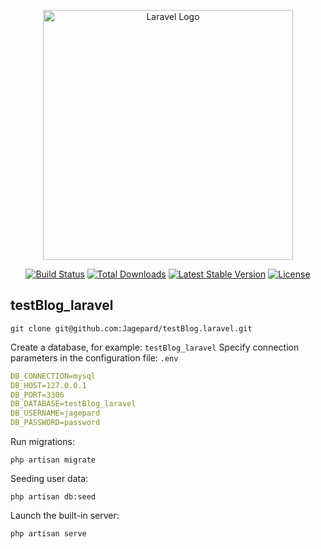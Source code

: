 <p align="center"><a href="https://laravel.com" target="_blank"><img src="https://raw.githubusercontent.com/laravel/art/master/logo-lockup/5%20SVG/2%20CMYK/1%20Full%20Color/laravel-logolockup-cmyk-red.svg" width="400" alt="Laravel Logo"></a></p>

<p align="center">
<a href="https://github.com/laravel/framework/actions"><img src="https://github.com/laravel/framework/workflows/tests/badge.svg" alt="Build Status"></a>
<a href="https://packagist.org/packages/laravel/framework"><img src="https://img.shields.io/packagist/dt/laravel/framework" alt="Total Downloads"></a>
<a href="https://packagist.org/packages/laravel/framework"><img src="https://img.shields.io/packagist/v/laravel/framework" alt="Latest Stable Version"></a>
<a href="https://packagist.org/packages/laravel/framework"><img src="https://img.shields.io/packagist/l/laravel/framework" alt="License"></a>
</p>

## testBlog_laravel

```
git clone git@github.com:Jagepard/testBlog.laravel.git
```

Create a database, for example: ```testBlog_laravel```
Specify connection parameters in the configuration file: ```.env```
```yml
DB_CONNECTION=mysql
DB_HOST=127.0.0.1
DB_PORT=3306
DB_DATABASE=testBlog_laravel
DB_USERNAME=jagepard
DB_PASSWORD=password
```

Run migrations:
```
php artisan migrate
```
Seeding user data:
```
php artisan db:seed
```
Launch the built-in server:
```
php artisan serve
```